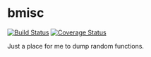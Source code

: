 bmisc
================================================================================

[![Build Status](https://travis-ci.org/bgreenwell/bmisc.svg?branch=master)](https://travis-ci.org/bgreenwell/bmisc)
[![Coverage Status](https://img.shields.io/codecov/c/github/bgreenwell/bmisc.svg)](https://codecov.io/github/bgreenwell/bmisc?branch=master)

Just a place for me to dump random functions.
